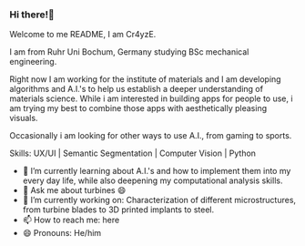 ### Hi there!👋 

Welcome to me README, I am Cr4yzE. 

I am from Ruhr Uni Bochum, Germany studying BSc mechanical engineering.

Right now I am working for the institute of materials and I am developing algorithms and A.I.'s to help us establish a deeper understanding of materials science.
While i am interested in building apps for people to use, i am trying my best to combine those apps with aesthetically pleasing visuals.

Occasionally i am looking for other ways to use A.I., from gaming to sports.

Skills: UX/UI | Semantic Segmentation | Computer Vision | Python

- 🌱 I’m currently learning about A.I.'s and how to implement them into my every day life, while also deepening my computational analysis skills.
- 💬 Ask me about turbines 😄
- 🔭 I’m currently working on: Characterization of different microstructures, from turbine blades to 3D printed implants to steel.
- 📫 How to reach me: here
- 😄 Pronouns: He/him

<!--
**Cr4yzE/Cr4yzE** is a ✨ _special_ ✨ repository because its `README.md` (this file) appears on your GitHub profile.
-->
